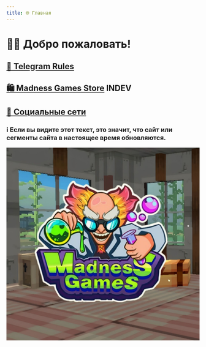 ```yaml
---
title: 🌐 Главная
---
```


# 👋🏻 Добро пожаловать!

## [📜 Telegram Rules](./TGRules.md)
## [🛍️ Madness Games Store](./MGSMain.md) INDEV
## [🔗 Социальные сети](./links.md)

### ℹ️ Если вы видите этот текст, это значит, что сайт или сегменты сайта в настоящее время обновляются.

![MGSlogo](https://github.com/GamzeeChert/gamzeechert.github.io/blob/main/_madnessgamesstore%2F_pictures%2FMGSlogo.jpg?raw=true)